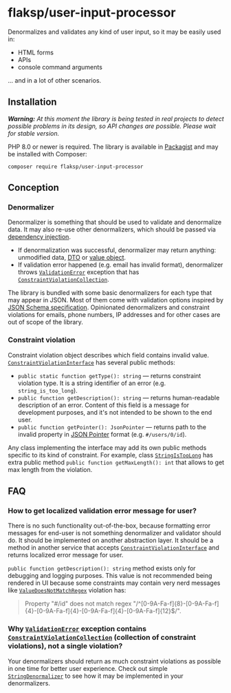 # flaksp/user-input-processor

Denormalizes and validates any kind of user input, so it may be easily used in:

* HTML forms
* APIs
* console command arguments

... and in a lot of other scenarios.

## Installation

***Warning:** At this moment the library is being tested in real projects to detect possible problems in its design, so API changes are possible. Please wait for stable version.*

PHP 8.0 or newer is required. The library is available in [Packagist](https://packagist.org/packages/flaksp/user-input-processor) and may be installed with Composer:

```console
composer require flaksp/user-input-processor
```

## Conception

### Denormalizer

Denormalizer is something that should be used to validate and denormalize data. It may also re-use other denormalizers, which should be passed via [dependency injection](https://en.wikipedia.org/wiki/Dependency_injection).

* If denormalization was successful, denormalizer may return anything: unmodified data, [DTO](https://en.wikipedia.org/wiki/Data_transfer_object) or [value object](https://en.wikipedia.org/wiki/Value_object).
* If validation error happened (e.g. email has invalid format), denormalizer throws [`ValidationError`](src/Exception/ValidationError.php) exception that has [`ConstraintViolationCollection`](src/ConstraintViolation/ConstraintViolationCollection.php).

The library is bundled with some basic denormalizers for each type that may appear in JSON. Most of them come with validation options inspired by [JSON Schema specification](https://json-schema.org/specification.html). Opinionated denormalizers and constraint violations for emails, phone numbers, IP addresses and for other cases are out of scope of the library.

### Constraint violation

Constraint violation object describes which field contains invalid value. [`ConstraintViolationInterface`](src/ConstraintViolation/ConstraintViolationInterface.php) has several public methods:

* `public static function getType(): string` — returns constraint violation type. It is a string identifier of an error (e.g. `string_is_too_long`).
* `public function getDescription(): string` — returns human-readable description of an error. Content of this field is a message for development purposes, and it's not intended to be shown to the end user.
* `public function getPointer(): JsonPointer` — returns path to the invalid property in [JSON Pointer](https://tools.ietf.org/html/rfc6901) format (e.g. `#/users/0/id`).

Any class implementing the interface may add its own public methods specific to its kind of constraint. For example, class [`StringIsTooLong`](src/ConstraintViolation/StringIsTooLong.php) has extra public method `public function getMaxLength(): int` that allows to get max length from the violation.

## FAQ

### How to get localized validation error message for user?

There is no such functionality out-of-the-box, because formatting error messages for end-user is not something denormalizer and validator should do. It should be implemented on another abstraction layer. It should be a method in another service that accepts [`ConstraintViolationInterface`](src/ConstraintViolation/ConstraintViolationInterface.php) and returns localized error message for user.

`public function getDescription(): string` method exists only for debugging and logging purposes. This value is not recommended being rendered in UI because some constraints may contain very nerd messages like [`ValueDoesNotMatchRegex`](src/ConstraintViolation/ValueDoesNotMatchRegex.php) violation has:

> Property "#/id" does not match regex "/^[0-9A-Fa-f]{8}-[0-9A-Fa-f]{4}-[0-9A-Fa-f]{4}-[0-9A-Fa-f]{4}-[0-9A-Fa-f]{12}$/".

### Why [`ValidationError`](src/Exception/ValidationError.php) exception contains [`ConstraintViolationCollection`](src/ConstraintViolation/ConstraintViolationCollection.php) (collection of constraint violations), not a single violation?

Your denormalizers should return as much constraint violations as possible in one time for better user experience. Check out simple [`StringDenormalizer`](src/Denormalizer/StringDenormalizer.php) to see how it may be implemented in your denormalizers.

